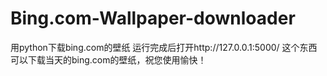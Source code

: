 # Bing.com-Wallpaper-downloader
用python下载bing.com的壁纸
运行完成后打开http://127.0.0.1:5000/
这个东西可以下载当天的bing.com的壁纸，祝您使用愉快！
